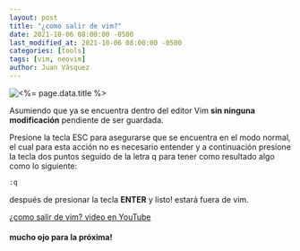 ```yaml
---
layout: post
title: "¿como salir de vim?"
date: 2021-10-06 08:00:00 -0500
last_modified_at: 2021-10-06 08:00:00 -0500
categories: [tools]
tags: [vim, neovim]
author: Juan Vásquez
---
```


![<%= page.data.title %>](https://res.cloudinary.com/juanvqz/image/upload/w_1200,c_limit,q_80/v1/blog/2021-10-06/how_to_exit_on_vim_hf9p2d.jpg#center)

Asumiendo que ya se encuentra dentro del editor Vim **sin ninguna modificación**
pendiente de ser guardada.

Presione la tecla ESC para asegurarse que se encuentra en el modo normal,
el cual para esta acción no es necesario entender y a continuación presione
la tecla dos puntos seguido de la letra q para tener como resultado algo como lo
siguiente:

```bash
:q
```

después de presionar la tecla **ENTER** y listo! estará fuera de vim.

[¿como salir de vim? video en YouTube](https://www.youtube.com/watch?v=TgfHZrGyntY&list=PL4yLj0azo9NUPv560ffx8OXnWRB7KClPh&index=4&t=108s)

#### mucho ojo para la próxima!
